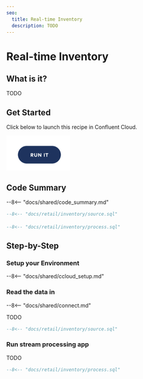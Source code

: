 ```yaml
---
seo:
  title: Real-time Inventory
  description: TODO
---
```


# Real-time Inventory

## What is it?

TODO

## Get Started

Click below to launch this recipe in Confluent Cloud.

![launch](../../img/launch.png)

## Code Summary

--8<-- "docs/shared/code_summary.md"

```sql
--8<-- "docs/retail/inventory/source.sql"

--8<-- "docs/retail/inventory/process.sql"
```

## Step-by-Step

### Setup your Environment

--8<-- "docs/shared/ccloud_setup.md"

### Read the data in

--8<-- "docs/shared/connect.md"

TODO

```sql
--8<-- "docs/retail/inventory/source.sql"
```

### Run stream processing app

TODO

```sql
--8<-- "docs/retail/inventory/process.sql"
```
